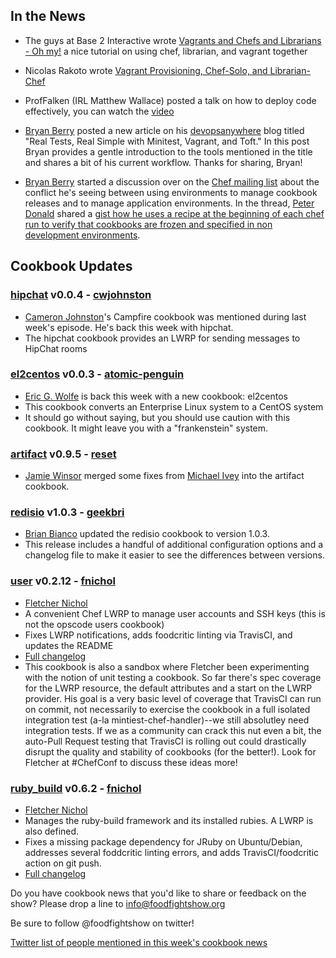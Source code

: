 ## In the News

* The guys at Base 2 Interactive wrote [Vagrants and Chefs and Librarians - Oh my!](http://blog.base2.io/2012/05/01/vagrants-and-chefs-and-librarians-oh-my/) a nice tutorial on using chef, librarian, and vagrant together
* Nicolas Rakoto wrote [Vagrant Provisioning, Chef-Solo, and Librarian-Chef](http://tumblr.nrako.com/post/22320729770/vagrant-chef-librarian)
* ProfFalken (IRL Matthew Wallace) posted a talk on how to deploy code effectively, you can watch the [video](http://vimeo.com/40922357)

* [Bryan Berry](http://twitter.comy/bryanwb) posted a new article on his [devopsanywhere](http://devopsanywhere.blogspot.it/2012/04/real-tests-real-simple-with-minitest.html) blog titled "Real Tests, Real Simple with Minitest, Vagrant, and Toft."  In this post Bryan provides a gentle introduction to the tools mentioned in the title and shares a bit of his current workflow.  Thanks for sharing, Bryan!

* [Bryan Berry](http://twitter.comy/bryanwb) started a discussion over on the [Chef mailing list](http://lists.opscode.com/sympa/arc/chef/2012-05/msg00000.html) about the conflict he's seeing between using environments to manage cookbook releases and to manage application environments.  In the thread, [Peter Donald](http://community.opscode.com/users/peter_donald) shared a [gist how he uses a recipe at the beginning of each chef run to verify that cookbooks are frozen and specified in non development environments](https://gist.github.com/2048310). 


## Cookbook Updates

### [hipchat](http://community.opscode.com/cookbooks/hipchat) v0.0.4 - [cwjohnston](http://community.opscode.com/users/cwjohnston)
 * [Cameron Johnston](http://twitter.com/cwjohnston)'s Campfire cookbook was mentioned during last week's episode.  He's back this week with hipchat.
 * The hipchat cookbook provides an LWRP for sending messages to HipChat rooms

### [el2centos](http://community.opscode.com/cookbooks/el2centos) v0.0.3 - [atomic-penguin](http://community.opscode.com/users/atomic-penguin)
 * [Eric G. Wolfe](http://twitter.com/atomic_penguin) is back this week with a new cookbook:  el2centos
 * This cookbook converts an Enterprise Linux system to a CentOS system
 * It should go without saying, but you should use caution with this cookbook.  It might leave you with a "frankenstein" system.

### [artifact](http://community.opscode.com/cookbooks/artifact) v0.9.5 - [reset](http://community.opscode.com/users/reset)
 * [Jamie Winsor](https://twitter.com/#!/resetexistence) merged some fixes from [Michael Ivey](https://twitter.com/#!/ivey) into the artifact cookbook.

### [redisio](http://community.opscode.com/cookbooks/redisio) v1.0.3 - [geekbri](http://community.opscode.com/users/geekbri)
 * [Brian Bianco](http://twitter.com/brianwbianco) updated the redisio cookbook to version 1.0.3.
 * This release includes a handful of additional configuration options and a changelog file to make it easier to see the differences between versions.

### [user](http://community.opscode.com/cookbooks/user) v0.2.12 - [fnichol](http://community.opscode.com/users/fnichol)
 * [Fletcher Nichol](https://twitter.com/#!/fnichol)
 * A convenient Chef LWRP to manage user accounts and SSH keys (this is not the opscode users cookbook)
 * Fixes LWRP notifications, adds foodcritic linting via TravisCI, and updates the README
 * [Full changelog](https://github.com/fnichol/chef-user/blob/master/CHANGELOG.md)
 * This cookbook is also a sandbox where Fletcher been experimenting with the notion of unit testing a cookbook. So far there's 
   spec coverage for the LWRP resource, the default attributes and a start on the LWRP provider. His goal is a very basic level 
   of coverage that TravisCI can run on commit, not necessarily to exercise the cookbook in a full isolated integration test 
   (a-la mintiest-chef-handler)--we still absolutley need integration tests. If we as a community can crack this nut even a bit, 
   the auto-Pull Request testing that TravisCI is rolling out could drastically disrupt the quality and stability of cookbooks
   (for the better!). Look for Fletcher at #ChefConf to discuss these ideas more!

### [ruby_build](http://community.opscode.com/cookbooks/ruby_build) v0.6.2 - [fnichol](http://community.opscode.com/users/fnichol)
 * [Fletcher Nichol](https://twitter.com/#!/fnichol)
 * Manages the ruby-build framework and its installed rubies. A LWRP is also defined.
 * Fixes a missing package dependency for JRuby on Ubuntu/Debian, addresses several foddcritic linting errors, and adds 
   TravisCI/foodcritic action on git push. 
 * [Full changelog](https://github.com/fnichol/chef-ruby_build/blob/master/CHANGELOG.md)

Do you have cookbook news that you'd like to share or feedback on the show?  Please drop a line to info@foodfightshow.org

Be sure to follow @foodfightshow on twitter!

[Twitter list of people mentioned in this week's cookbook news](https://twitter.com/#!/foodfightshow/cooking-11/members)
